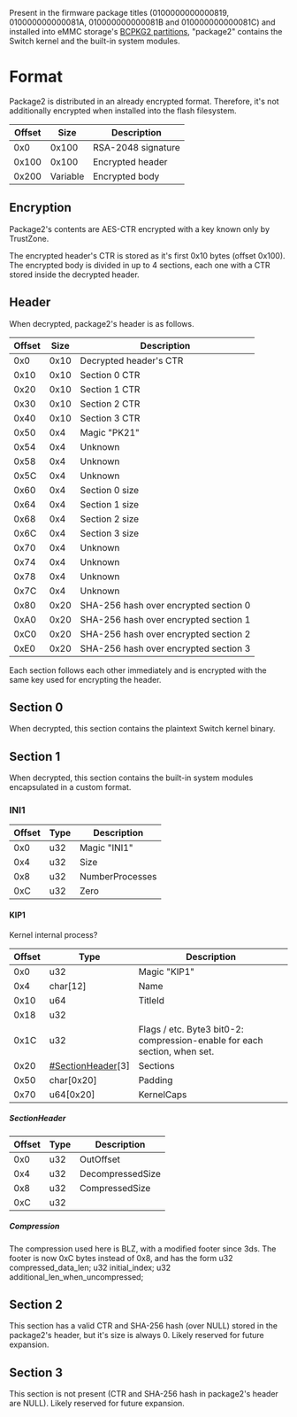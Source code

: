 Present in the firmware package titles (0100000000000819,
010000000000081A, 010000000000081B and 010000000000081C) and installed
into eMMC storage's [BCPKG2
partitions](Flash%20Filesystem#User%20Partitions.md##User_Partitions "wikilink"),
"package2" contains the Switch kernel and the built-in system modules.

# Format

Package2 is distributed in an already encrypted format. Therefore, it's
not additionally encrypted when installed into the flash filesystem.

| Offset | Size     | Description        |
| ------ | -------- | ------------------ |
| 0x0    | 0x100    | RSA-2048 signature |
| 0x100  | 0x100    | Encrypted header   |
| 0x200  | Variable | Encrypted body     |

## Encryption

Package2's contents are AES-CTR encrypted with a key known only by
TrustZone.

The encrypted header's CTR is stored as it's first 0x10 bytes (offset
0x100). The encrypted body is divided in up to 4 sections, each one with
a CTR stored inside the decrypted header.

## Header

When decrypted, package2's header is as follows.

| Offset | Size | Description                           |
| ------ | ---- | ------------------------------------- |
| 0x0    | 0x10 | Decrypted header's CTR                |
| 0x10   | 0x10 | Section 0 CTR                         |
| 0x20   | 0x10 | Section 1 CTR                         |
| 0x30   | 0x10 | Section 2 CTR                         |
| 0x40   | 0x10 | Section 3 CTR                         |
| 0x50   | 0x4  | Magic "PK21"                          |
| 0x54   | 0x4  | Unknown                               |
| 0x58   | 0x4  | Unknown                               |
| 0x5C   | 0x4  | Unknown                               |
| 0x60   | 0x4  | Section 0 size                        |
| 0x64   | 0x4  | Section 1 size                        |
| 0x68   | 0x4  | Section 2 size                        |
| 0x6C   | 0x4  | Section 3 size                        |
| 0x70   | 0x4  | Unknown                               |
| 0x74   | 0x4  | Unknown                               |
| 0x78   | 0x4  | Unknown                               |
| 0x7C   | 0x4  | Unknown                               |
| 0x80   | 0x20 | SHA-256 hash over encrypted section 0 |
| 0xA0   | 0x20 | SHA-256 hash over encrypted section 1 |
| 0xC0   | 0x20 | SHA-256 hash over encrypted section 2 |
| 0xE0   | 0x20 | SHA-256 hash over encrypted section 3 |

Each section follows each other immediately and is encrypted with the
same key used for encrypting the header.

## Section 0

When decrypted, this section contains the plaintext Switch kernel
binary.

## Section 1

When decrypted, this section contains the built-in system modules
encapsulated in a custom format.

### INI1

| Offset | Type | Description     |
| ------ | ---- | --------------- |
| 0x0    | u32  | Magic "INI1"    |
| 0x4    | u32  | Size            |
| 0x8    | u32  | NumberProcesses |
| 0xC    | u32  | Zero            |

#### KIP1

Kernel internal
process?

| Offset | Type                                              | Description                                                               |
| ------ | ------------------------------------------------- | ------------------------------------------------------------------------- |
| 0x0    | u32                                               | Magic "KIP1"                                                              |
| 0x4    | char\[12\]                                        | Name                                                                      |
| 0x10   | u64                                               | TitleId                                                                   |
| 0x18   | u32                                               |                                                                           |
| 0x1C   | u32                                               | Flags / etc. Byte3 bit0-2: compression-enable for each section, when set. |
| 0x20   | [\#SectionHeader](#SectionHeader "wikilink")\[3\] | Sections                                                                  |
| 0x50   | char\[0x20\]                                      | Padding                                                                   |
| 0x70   | u64\[0x20\]                                       | KernelCaps                                                                |

##### SectionHeader

| Offset | Type | Description      |
| ------ | ---- | ---------------- |
| 0x0    | u32  | OutOffset        |
| 0x4    | u32  | DecompressedSize |
| 0x8    | u32  | CompressedSize   |
| 0xC    | u32  |                  |

##### Compression

The compression used here is BLZ, with a modified footer since 3ds. The
footer is now 0xC bytes instead of 0x8, and has the form u32
compressed\_data\_len; u32 initial\_index; u32
additional\_len\_when\_uncompressed;

## Section 2

This section has a valid CTR and SHA-256 hash (over NULL) stored in the
package2's header, but it's size is always 0. Likely reserved for future
expansion.

## Section 3

This section is not present (CTR and SHA-256 hash in package2's header
are NULL). Likely reserved for future expansion.
